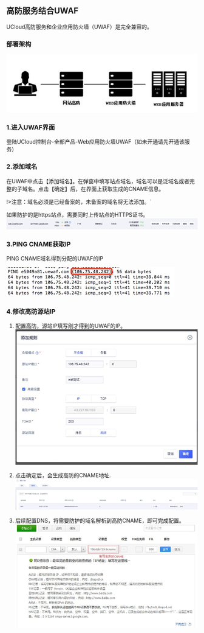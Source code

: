 

## 高防服务结合UWAF

UCloud高防服务和企业应用防火墙（UWAF）是完全兼容的。

### 部署架构
![](../images/15904821905984.jpg)

### 1.进入UWAF界面

登陆UCloud控制台-全部产品-Web应用防火墙UWAF（如未开通请先开通该服务）

### 2.添加域名

在UWAF中点击【添加域名】。在弹窗中填写站点域名，域名可以是泛域名或者完整的子域名。点击【确定】后，在界面上获取生成的CNAME信息。

!>注意：域名必须是已经备案的，未备案的域名将无法添加。`

如果防护的是https站点，需要同时上传站点的HTTPS证书。
![](../images/15904822497197.jpg)

### 3.PING CNAME获取IP

PING CNAME域名得到分配的UWAF的IP

![](../images/15904822727980.jpg)

### 4.修改高防源站IP

1. 配置高防，源站IP填写刚才得到的UWAF的IP。
    ![](../images/15904823330443.jpg)

2. 点击确定后，会生成高防的CNAME地址.
    ![](../images/15904823453632.jpg)

3. 后续配置DNS，将需要防护的域名解析到高防CNAME，即可完成配置。
    ![](../images/15904823947231.jpg)